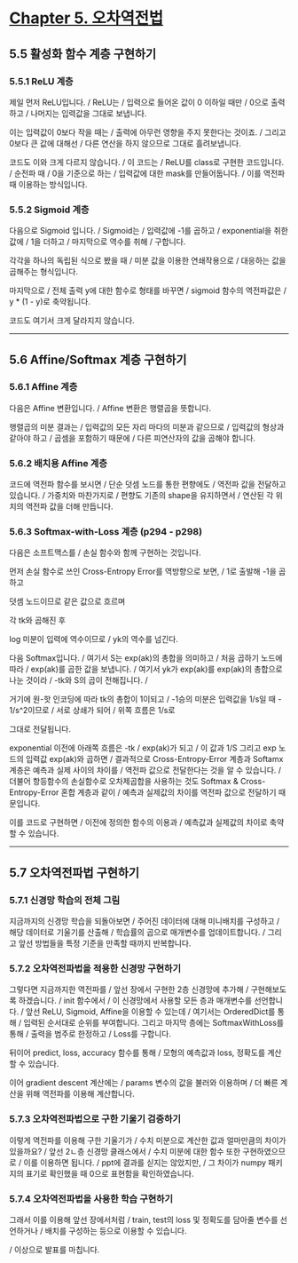 # [Chapter 5. 오차역전법](https://www.miricanvas.com/design/17uine)

## 5.5 활성화 함수 계층 구현하기

### 5.5.1 ReLU 계층

제일 먼저 ReLU입니다. / 
ReLU는 / 입력으로 들어온 값이 0 이하일 때만 / 0으로 출력하고 / 나머지는 입력값을 그대로 보냅니다.

이는 입력값이 0보다 작을 때는 / 출력에 아무런 영향을 주지 못한다는 것이죠. / 
그리고 0보다 큰 값에 대해선 / 다른 연산을 하지 않으므로 그대로 흘려보냅니다.

코드도 이와 크게 다르지 않습니다. / 
이 코드는 / ReLU를 class로 구현한 코드입니다. / 
순전파 때 / 0을 기준으로 하는 / 입력값에 대한 mask를 만들어둡니다. / 
이를 역전파 때 이용하는 방식입니다.

### 5.5.2 Sigmoid 계층

다음으로 Sigmoid 입니다. / 
Sigmoid는 / 입력값에 -1를 곱하고 / exponential을 취한 값에 / 1을 더하고 / 마지막으로 역수를 취해 / 구합니다.

각각을 하나의 독립된 식으로 봤을 때 / 미분 값을 이용한 연쇄작용으로 / 대응하는 값을 곱해주는 형식입니다.

마지막으로 / 전체 출력 y에 대한 함수로 형태를 바꾸면 / sigmoid 함수의 역전파값은 / y * (1 - y)로 축약됩니다.

코드도 여기서 크게 달라지지 않습니다.

---

## 5.6 Affine/Softmax 계층 구현하기

### 5.6.1 Affine 계층

다음은 Affine 변환입니다. / Affine 변환은 행렬곱을 뜻합니다.

행렬곱의 미분 결과는 / 입력값의 모든 자리 마다의 미분과 같으므로 / 입력값의 형상과 같아야 하고 / 곱셈을 포함하기 때문에 / 다른 피연산자의 값을 곱해야 합니다.

### 5.6.2 배치용 Affine 계층

코드에 역전파 함수를 보시면 / 단순 덧셈 노드를 통한 편향에도 / 역전파 값을 전달하고 있습니다. / 
가중치와 마찬가지로 / 편향도 기존의 shape을 유지하면서 / 연산된 각 위치의 역전파 값을 더해 만듭니다.

### 5.6.3 Softmax-with-Loss 계층 (p294 - p298)

다음은 소프트맥스를 / 손실 함수와 함께 구현하는 것입니다.

먼저 손실 함수로 쓰인 Cross-Entropy Error를 역방향으로 보면, / 1로 출발해 -1을 곱하고

덧셈 노드이므로 같은 값으로 흐르며

각 tk와 곱해진 후

log 미분이 입력에 역수이므로 / yk의 역수를 넘긴다.

다음 Softmax입니다. / 
여기서 S는 exp(ak)의 총합을 의미하고 / 처음 곱하기 노드에 따라 / exp(ak)를 곱한 값을 보냅니다. / 
여기서 yk가 exp(ak)를 exp(ak)의 총합으로 나눈 것이라 / -tk와 S의 곱이 전해집니다. / 

거기에 원-핫 인코딩에 따라 tk의 총합이 1이되고 / -1승의 미분은 입력값을 1/s일 때 - 1/s^2이므로 / 서로 상쇄가 되어 / 위쪽 흐름은 1/s로

그대로 전달됩니다.

exponential 이전에 아래쪽 흐름은 -tk / exp(ak)가 되고 / 
이 값과 1/S 그리고 exp 노드의 입력값 exp(ak)와 곱하면 / 결과적으로 Cross-Entropy-Error 계층과 Softamx 계층은 예측과 실제 사이의 차이를 / 역전파 값으로 전달한다는 것을 알 수 있습니다. / 
더불어 항등함수의 손실함수로 오차제곱합을 사용하는 것도 Softmax & Cross-Entropy-Error 혼합 계층과 같이 / 예측과 실제값의 차이를 역전파 값으로 전달하기 때문입니다.

이를 코드로 구현하면 / 이전에 정의한 함수의 이용과 / 예측값과 실제값의 차이로 축약할 수 있습니다.

---

## 5.7 오차역전파법 구현하기

### 5.7.1 신경망 학습의 전체 그림

지금까지의 신경망 학습을 되돌아보면 / 주어진 데이터에 대해 미니배치를 구성하고 / 해당 데이터로 기울기를 산출해 / 학습률의 곱으로 매개변수를 업데이트합니다. / 그리고 앞선 방법들을 특정 기준을 만족할 때까지 반복합니다.

### 5.7.2 오차역전파법을 적용한 신경망 구현하기

그렇다면 지금까지한 역전파를 / 앞선 장에서 구현한 2층 신경망에 추가해 / 구현해보도록 하겠습니다. / 
init 함수에서 / 이 신경망에서 사용할 모든 층과 매개변수를 선언합니다. / 
앞선 ReLU, Sigmoid, Affine을 이용할 수 있는데 / 여기서는 OrderedDict를 통해 / 입력된 순서대로 순위를 부여합니다. 
그리고 마지막 층에는 SoftmaxWithLoss를 통해 / 출력을 범주로 한정하고 / Loss를 구합니다.

뒤이어 predict, loss, accuracy 함수를 통해 / 모형의 예측값과 loss, 정확도를 계산할 수 있습니다.

이어 gradient descent 계산에는 / params 변수의 값을 불러와 이용하며 / 더 빠른 계산을 위해 역전파를 이용해 계산합니다.

### 5.7.3 오차역전파법으로 구한 기울기 검증하기

이렇게 역전파를 이용해 구한 기울기가 / 수치 미분으로 계산한 값과 얼마만큼의 차이가 있을까요? / 
앞선 2ㄴ층 신경망 클래스에서 / 수치 미분에 대한 함수 또한 구현하였으므로 / 이를 이용하면 됩니다. / 
ppt에 결과를 싣지는 않았지만, / 그 차이가 numpy 패키지의 표기로 확인했을 때 0으로 표현함을 확인하였습니다.

### 5.7.4 오차역전파법을 사용한 학습 구현하기

그래서 이를 이용해 앞선 장에서처럼 / train, test의 loss 및 정확도를 담아줄 변수를 선언하거나 / 배치를 구성하는 등으로 이용할 수 있습니다.

/ 이상으로 발표를 마칩니다.
